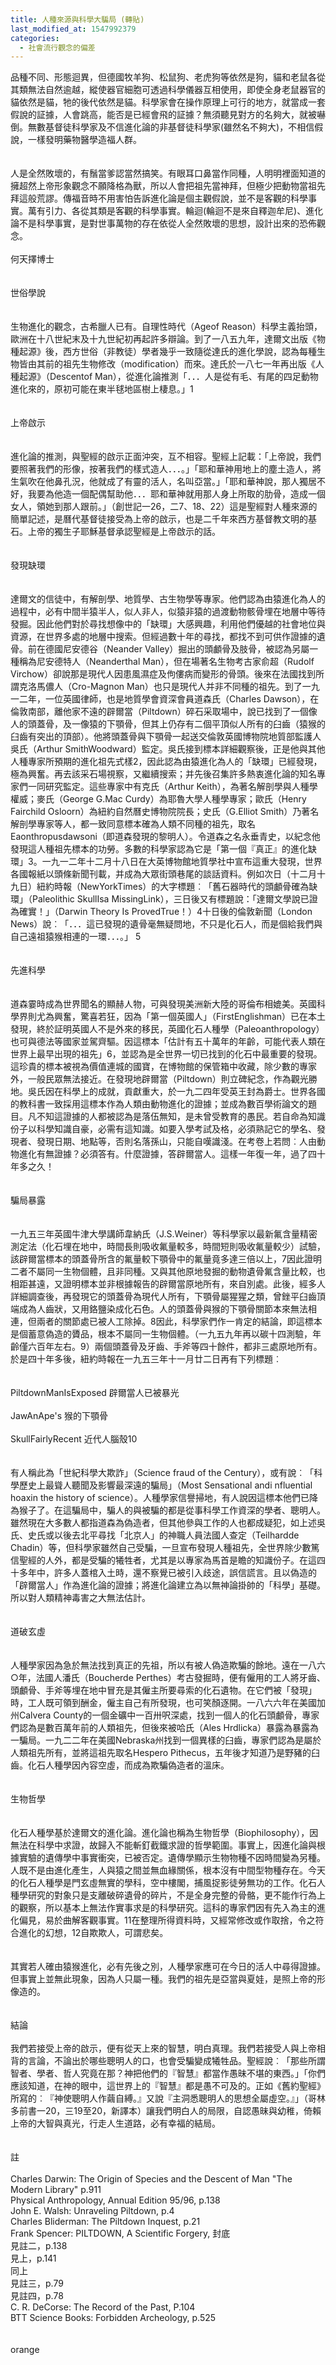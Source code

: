 ```yaml
---
title: 人種來源與科學大騙局 (轉貼)
last_modified_at: 1547992379
categories:
  - 社會流行觀念的偏差
---
```


品種不同、形態迴異，但德國牧羊狗、松鼠狗、老虎狗等依然是狗，貓和老鼠各從其類無法自然逾越，縱使器官細胞可透過科學儀器互相使用，即使全身老鼠器官的貓依然是貓，牠的後代依然是貓。科學家會在操作原理上可行的地方，就當成一套假說的証據，人會跳高，能否是已經會飛的証據？無須聽見對方的名夠大，就被嚇倒。無數基督徒科學家及不信進化論的非基督徒科學家(雖然名不夠大)，不相信假說，一樣發明藥物醫學造福人群。<br><br><br>人是全然敗壞的，有鬚當爹認當然搞笑。有眼耳口鼻當作同種，人明明裡面知道的擁超然上帝形象觀念不願降格為獸，所以人會把祖先當神拜，但極少把動物當祖先拜這般荒謬。傳福音時不用害怕告訴進化論是個主觀假說，並不是客觀的科學事實。萬有引力、各從其類是客觀的科學事實。輪迴(輪迴不是來自釋迦牟尼)、進化論不是科學事實，是對世事萬物的存在依從人全然敗壞的思想，設計出來的恐佈觀念。<br><br><!--more-->何天擇博士<br><br><br>世俗學說 <br><br><br>生物進化的觀念，古希臘人已有。自理性時代（Ageof Reason）科學主義抬頭，歐洲在十八世紀末及十九世紀初再起許多辯論。到了一八五九年，達爾文出版《物種起源》後，西方世俗（非教徒）學者幾乎一致隨從達氏的進化學說，認為每種生物皆由其前的祖先生物修改（modification）而來。達氏於一八七一年再出版《人種起源》（Descentof Man），從進化論推測「．．．人是從有毛、有尾的四足動物進化來的，原初可能在東半毬地區樹上棲息。」1<br><br><br>上帝啟示 <br><br><br>進化論的推測，與聖經的啟示正面沖突，互不相容。聖經上記載：「上帝說，我們要照著我們的形像，按著我們的樣式造人．．．。」「耶和華神用地上的塵土造人，將生氣吹在他鼻孔況，他就成了有靈的活人，名叫亞當。」「耶和華神說，那人獨居不好，我要為他造一個配偶幫助他．．．耶和華神就用那人身上所取的肋骨，造成一個女人，領她到那人跟前。」（創世記一26，二7、18、22）這是聖經對人種來源的簡單記述，是曆代基督徒接受為上帝的啟示，也是二千年來西方基督教文明的基石。上帝的獨生子耶穌基督承認聖經是上帝啟示的話。 <br><br><br>發現缺環 <br><br><br>達爾文的信徒中，有解剖學、地質學、古生物學等專家。他們認為由猿進化為人的過程中，必有中間半猿半人，似人非人，似猿非猿的過渡動物骸骨埋在地層中等待發掘。因此他們對於尋找想像中的「缺環」大感興趣，利用他們優越的社會地位與資源，在世界多處的地層中搜索。但經過數十年的尋找，都找不到可供作證據的遺骨。前在德國尼安德谷（Neander Valley）掘出的頭顱骨及肢骨，被認為另屬一種稱為尼安德特人（Neanderthal Man），但在場著名生物考古家俞超（Rudolf Virchow）卻說那是現代人因患風濕症及佝僂病而變形的骨頭。後來在法國找到所謂克洛馬儂人（Cro-Magnon Man）也只是現代人并非不同種的祖先。到了一九一二年，一位英國律師，也是地質學會資深會員道森氏（Charles Dawson），在倫敦南部，離他家不遠的辟爾當（Piltdown）碎石采取場中，說已找到了一個像人的頭蓋骨，及一像猿的下顎骨，但其上仍存有二個平頂似人所有的臼齒（猿猴的臼齒有突出的頂部）。他將頭蓋骨與下顎骨一起送交倫敦英國博物院地質部監護人吳氏（Arthur SmithWoodward）監定。吳氏接到標本詳細觀察後，正是他與其他人種專家所預期的進化祖先式樣2，因此認為由猿進化為人的「缺環」已經發現，極為興奮。再去該采石場視察，又繼續搜索；并先後召集許多熱衷進化論的知名專家們一同研究監定。這些專家中有克氏（Arthur Keith），為著名解剖學與人種學權威；麥氏（George G.Mac Curdy）為耶魯大學人種學專家；歐氏（Henry Fairchild Osloorn）為紐約自然曆史博物院院長；史氏（G.Elliot Smith）乃著名解剖學專家等人，都一致同意標本確為人類不同種的祖先，取名Eaonthropusdawsoni（即道森發現的黎明人）。令道森之名永垂青史，以紀念他發現這人種祖先標本的功勞。多數的科學家認為它是「第一個『真正』的進化缺環」3。一九一二年十二月十八日在大英博物館地質學社中宣布這重大發現，世界各國報紙以頭條新聞刊載，并成為大眾街頭巷尾的談話資料。例如次日（十二月十九日）紐約時報（NewYorkTimes）的大字標題︰「舊石器時代的頭顱骨確為缺環」（Paleolithic SkullIsa MissingLink），三日後又有標題說：「達爾文學說已證為確實！」（Darwin Theory Is ProvedTrue！）4十日後的倫敦新聞（London News）說︰「．．．這已發現的遺骨毫無疑問地，不只是化石人，而是個給我們與自己遠祖猿猴相連的一環．．．。」 5<br><br><br>先進科學<br><br><br>道森霎時成為世界聞名的顯赫人物，可與發現美洲新大陸的哥倫布相媲美。英國科學界則尤為興奮，驚喜若狂，因為「第一個英國人」（FirstEnglishman）已在本土發現，終於証明英國人不是外來的移民，英國化石人種學（Paleoanthropology）也可與德法等國家並駕齊驅。因這標本「估計有五十萬年的年齡，可能代表人類在世界上最早出現的祖先」6，並認為是全世界一切已找到的化石中最重要的發現。這珍貴的標本被視為價值連城的國寶，在博物館的保管箱中收藏，除少數的專家外，一般民眾無法接近。在發現地辟爾當（Piltdown）則立碑紀念，作為觀光勝地。吳氏因在科學上的成就，貢獻重大，於一九二四年受英王封為爵士。世界各國的教科書一致採用這標本作為人類由動物進化的證據；並成為數百學術論文的題目。凡不知這證據的人都被認為是落伍無知，是未曾受教育的愚民。若自命為知識份子以科學知識自豪，必需有這知識。如要入學考試及格，必須熟記它的學名、發現者、發現日期、地點等，否則名落孫山，只能自嘆識淺。在考卷上若問︰人由動物進化有無證據？必須答有。什麼證據，答辟爾當人。這樣一年復一年，過了四十年多之久！<br><br><br>騙局暴露<br><br><br>一九五三年英國牛津大學講師韋納氏（J.S.Weiner）等科學家以最新氟含量精密測定法（化石埋在地中，時間長則吸收氟量較多，時間短則吸收氟量較少）試驗，該辟爾當標本的頭蓋骨所含的氟量較下顎骨中的氟量竟多達三倍以上，7因此證明二者不屬同一生物個體，且非同種。又與其他原地發掘的動物遺骨氟含量比較，也相距甚遠，又證明標本並非根據報告的辟爾當原地所有，來自別處。此後，經多人詳細調查後，再發現它的頭蓋骨為現代人所有，下顎骨屬猩猩之類，曾銼平臼齒頂端成為人齒狀，又用鉻鹽染成化石色。人的頭蓋骨與猴的下顎骨關節本來無法相連，但兩者的關節處已被人工除掉。8因此，科學家們作一肯定的結論，即這標本是個蓄意偽造的贗品，根本不屬同一生物個體。（一九五九年再以碳十四測驗，年齡僅六百年左右。9）兩個頭蓋骨及牙齒、手斧等四十餘件，都非三處原地所有。於是四十年多後，紐約時報在一九五三年十一月廿二日再有下列標題︰<br><br><br>PiltdownManIsExposed     辟爾當人已被暴光<br><br>JawAnApe's        猴的下顎骨                          <br><br>SkullFairlyRecent             近代人腦殼10   <br><br><br>有人稱此為「世紀科學大欺詐」（Science fraud of the Century），或有說︰「科學歷史上最聳人聽聞及影響最深遠的騙局」（Most Sensational andi nfluential hoaxin the history of science）。人種學家信譽掃地，有人說因這標本他們已降為猴子了。在這騙局中，騙人的與被騙的都是從事科學工作資深的學者、聰明人。雖然現在大多數人都指道森為偽造者，但其他參與工作的人也都成疑犯，如上述吳氏、史氏或以後去北平尋找「北京人」的神職人員法國人查定（Teilhardde Chadin）等，但科學家雖然自己受騙，一旦宣布發現人種祖先，全世界除少數篤信聖經的人外，都是受騙的犧牲者，尤其是以專家為馬首是瞻的知識份子。在這四十多年中，許多人蓋棺入土時，還不察覺已被引入歧途，誤信謊言。且以偽造的「辟爾當人」作為進化論的證據；將進化論建立為以無神論掛帥的「科學」基礎。所以對人類精神毒害之大無法估計。<br><br><br>道破玄虛<br><br><br>人種學家因為急於無法找到真正的先祖，所以有被人偽造欺騙的餘地。遠在一八六○年，法國人潘氏（Boucherde Perthes）考古發掘時，便有僱用的工人將牙齒、頭顱骨、手斧等埋在地中冒充是其僱主所要尋索的化石遺物。在它們被「發現」時，工人既可領到酬金，僱主自己有所發現，也可笑顏逐開。一八六六年在美國加州Calvera County的一個金礦中一百卅呎深處，找到一個人的化石頭顱骨，專家們認為是數百萬年前的人類祖先，但後來被哈氏（Ales Hrdlicka）暴露為暴露為一騙局。一九二二年在美國Nebraska州找到一個異樣的臼齒，專家們認為是屬於人類祖先所有，並將這祖先取名Hespero Pithecus，五年後才知道乃是野豬的臼齒。化石人種學因內容空虛，而成為欺騙偽造者的溫床。<br><br><br>生物哲學<br><br><br>化石人種學基於達爾文的進化論。進化論也稱為生物哲學（Biophilosophy），因無法在科學中求證，故歸入不能斬釘截鐵求證的哲學範圍。事實上，因進化論與根據實驗的遺傳學中事實衝突，已被否定。遺傳學顯示生物物種不因時間變為另種。人既不是由進化產生，人與猿之間並無血緣關係，根本沒有中間型物種存在。今天的化石人種學是門玄虛無實的學科，空中樓閣，捕風捉影徒勞無功的工作。化石人種學研究的對象只是支離破碎遺骨的碎片，不是全身完整的骨骼，更不能作行為上的觀察，所以基本上無法作實事求是的科學研究。這科的專家們因有先入為主的進化偏見，易於曲解客觀事實。11在整理所得資料時，又經常修改或作取捨，令之符合進化的幻想，12自欺欺人，可謂悲矣。<br><br><br>其實若人確由猿猴進化，必有先後之別，人種學家應可在今日的活人中尋得證據。但事實上並無此現象，因為人只屬一種。我們的祖先是亞當與夏娃，是照上帝的形像造的。<br><br><br>結論<br><br>我們若接受上帝的啟示，便有從天上來的智慧，明白真理。我們若接受人與上帝相背的言論，不論出於哪些聰明人的口，也會受騙變成犧牲品。聖經說︰「那些所謂智者、學者、哲人究竟在那？神把他們的『智慧』都當作愚昧不堪的東西。」「你們應該知道，在神的眼中，這世界上的『智慧』都是愚不可及的。正如《舊約聖經》所寫的︰『神使聰明人作繭自縛。』又說『主洞悉聰明人的思想全屬虛空。』」（哥林多前書一20，三19至20，新譯本）讓我們明白人的局限，自認愚昧與幼稚，倚賴上帝的大智與真光，行走人生道路，必有幸福的結局。<br><br><br>註  <br><br>Charles Darwin: The Origin of Species and the Descent of Man "The Modern Library" p.911   <br>Physical Anthropology, Annual Edition 95/96, p.138    <br>John E. Walsh: Unraveling Piltdown, p.4    <br>Charles Bliderman: The Piltdown Inquest, p.21    <br>Frank Spencer: PILTDOWN, A Scientific Forgery, 封底    <br>見註二，p.138    <br>見上，p.141   <br>同上   <br>見註三，p.79   <br>見註四，p.78   <br>C. R. DeCorse: The Record of the Past, P.104    <br>BTT Science Books: Forbidden Archeology, p.525 <br><br><br>orange
